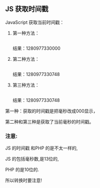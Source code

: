## JS 获取时间戳

JavaScript 获取当前时间戳：


1. 第一种方法：

	``` var timestamp =Date.parse(new Date());
	```
	
	结果：1280977330000


2. 第二种方法：

	```var timestamp =(newDate()).valueOf();
	```
	
	结果：1280977330748

3. 第三种方法：

	``` var timestamp=newDate().getTime()；
	```
	结果：1280977330748

第一种：获取的时间戳是把毫秒改成000显示，

第二种和第三种是获取了当前毫秒的时间戳。



### 注意:

JS 的时间戳 和PHP 的是不太一样的,

JS 的包括毫秒数,是13位的,

PHP 的是10位的.

所以转换时要注意! 


